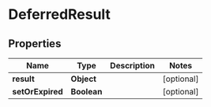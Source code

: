 

# DeferredResult


## Properties

| Name | Type | Description | Notes |
|------------ | ------------- | ------------- | -------------|
|**result** | **Object** |  |  [optional] |
|**setOrExpired** | **Boolean** |  |  [optional] |



